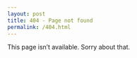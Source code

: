 ```yaml
---
layout: post
title: 404 - Page not found
permalink: /404.html
---
```


This page isn’t available. Sorry about that.
